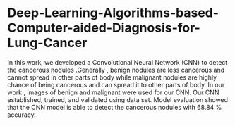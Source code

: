 # Deep-Learning-Algorithms-based-Computer-aided-Diagnosis-for-Lung-Cancer
In this work, we developed a Convolutional Neural Network (CNN) to detect the cancerous nodules .Generally , benign nodules are less cancerous and cannot spread in other parts of body while malignant nodules are highly chance of being cancerous and can spread it to other parts of body. In our work , images of benign and malignant were used  for our CNN. Our CNN established, trained, and validated using data set. Model evaluation showed that the CNN model is able to detect the cancerous nodules with 68.84 % accuracy.
